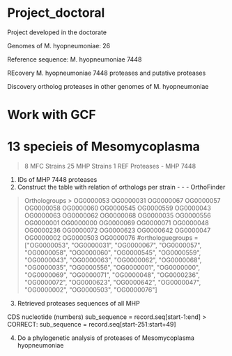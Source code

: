 # Project_doctoral
Project developed in the doctorate

Genomes of M. hyopneumoniae: 26

Reference sequence: M. hyopneumoniae 7448

REcovery M. hyopneumoniae 7448 proteases and putative proteases

Discovery ortholog proteases in other genomes of M. hyopneumoniae

# Work with GCF
# 13 specieis of Mesomycoplasma

> 8 MFC Strains
> 25 MHP Strains
> 1 REF Proteases - MHP 7448

1. IDs of MHP 7448 proteases
2. Construct the table with relation of orthologs per strain - - - OrthoFinder
> Orthologroups > 
OG0000053
OG0000031
OG0000067
OG0000057
OG0000058
OG0000060
OG0000545
OG0000559
OG0000043
OG0000063
OG0000062
OG0000068
OG0000035
OG0000556
OG0000001
OG0000000
OG0000069
OG0000071
OG0000048
OG0000236
OG0000072
OG0000623
OG0000642
OG0000047
OG0000002
OG0000503
OG0000076
#orthologuegroups = ["OG0000053", "OG0000031", "OG0000067", "OG0000057", "OG0000058", "OG0000060", "OG0000545", "OG0000559", "OG0000043", "OG0000063", "OG0000062", "OG0000068", "OG0000035", "OG0000556", "OG0000001", "OG0000000", "OG0000069", "OG0000071", "OG0000048", "OG0000236", "OG0000072", "OG0000623", "OG0000642", "OG0000047", "OG0000002", "OG0000503", "OG0000076"]

3. Retrieved proteases sequences of all MHP

CDS nucleotide (numbers)
sub_sequence = record.seq[start-1:end] > CORRECT: sub_sequence = record.seq[start-251:start+49]

4. Do a phylogenetic analysis of proteases of Mesomycoplasma hyopneumoniae
